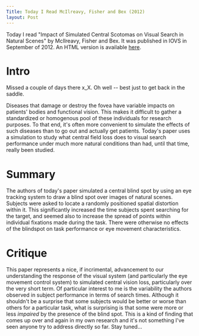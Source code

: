 ```yaml
---
Title: Today I Read McIlreavy, Fisher and Bex (2012)
layout: Post
---
```


Today I read "Impact of Simulated Central Scotomas on Visual Search in Natural Scenes" by McIlreavy, Fisher and Bex. It was published in IOVS in September of 2012. An HTML version is available [here](http://www.ncbi.nlm.nih.gov/pmc/articles/PMC3432450/).

<!--more-->


# Intro

Missed a couple of days there x_X. Oh well -- best just to get back in the saddle. 

Diseases that damage or destroy the fovea have variable impacts on patients' bodies and functional vision. This makes it difficult to gather a standardized or homogenous pool of these individuals for research purposes. To that end, it's often more convenient to simulate the effects of such diseases than to go out and actually get patients. Today's paper uses a simulation to study what central field loss does to visual search performance under much more natural conditions than had, until that time, really been studied.

# Summary

The authors of today's paper simulated a central blind spot by using an eye tracking system to draw a blind spot over images of natural scenes. Subjects were asked to locate a randomly positioned spatial distortion within it. This significantly increased the time subjects spent searching for the target, and seemed also to increase the spread of points within individual fixations made during the task. There were otherwise no effects of the blindspot on task performance or eye movement characteristics.

# Critique

This paper represents a nice, if incrimental, advancement to our understanding the response of the visual system (and particularly the eye movement control system) to simulated central vision loss, particularly over the very short term. Of particular interest to me is the variability the authors observed in subject performance in terms of search times. Although it shouldn't be a surprise that some subjects would be better or worse than others for a particular task, what is surprising is that some were more or less _impaired_ by the presence of the blind spot. This is a kind of finding that comes up over and again in my own research and it's not something I've seen anyone try to address directly so far. Stay tuned...